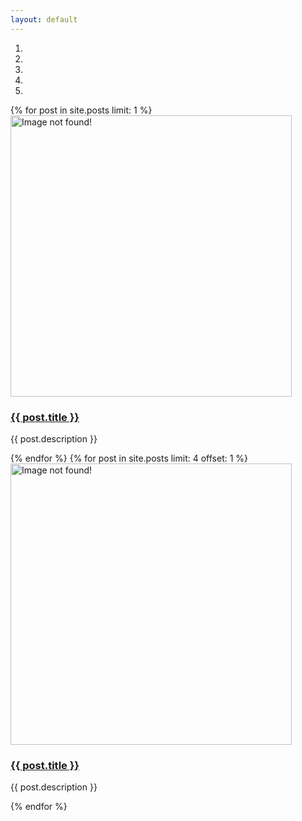 ```yaml
---
layout: default
---
```


<div id="carousel" class="carousel slide bs-docs-carousel-example">
    <ol class="carousel-indicators">
        <li data-target="#carousel" data-slide-to="0" class="active"></li>
        <li data-target="#carousel" data-slide-to="1"></li>
        <li data-target="#carousel" data-slide-to="2"></li>
        <li data-target="#carousel" data-slide-to="3"></li>
        <li data-target="#carousel" data-slide-to="4"></li>
    </ol>
    <div class="carousel-inner">
        {% for post in site.posts limit: 1 %}
            <div class="item active">
                <a href="{{ post.url }}"><img style="margin: 0 auto;height:450px;" src="{{ post.img }}" alt="Image not found!"></a>
                <div class="carousel-caption">
                    <h3><a href="{{ post.url }}">{{ post.title }}</a></h3>
                    <p>{{ post.description }}</p>
                </div>
            </div>
        {% endfor %}
        {% for post in site.posts limit: 4 offset: 1 %}
            <div class="item">
                <a href="{{ post.url }}"><img style="margin: 0 auto;height:450px;" src="{{ post.img }}" alt="Image not found!"></a>
                <div class="carousel-caption">
                    <h3><a href="{{ post.url }}">{{ post.title }}</a></h3>
                    <p>{{ post.description }}</p>
                </div>
            </div>
        {% endfor %}
    </div>
    <a class="left carousel-control" href="#carousel" data-slide="prev">
        <span class="icon-prev"></span>
    </a>
    <a class="right carousel-control" href="#carousel" data-slide="next">
        <span class="icon-next"></span>
    </a>
</div>
